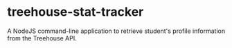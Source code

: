 # treehouse-stat-tracker
A NodeJS command-line application to retrieve student's profile information from the Treehouse API.
